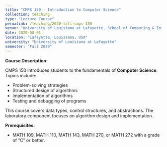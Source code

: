 ```yaml
---
title: "CMPS 150 - Introduction to Computer Science"
collection: teaching
type: "Lecture Course"
permalink: /teaching/2020-fall-cmps-150
venue: "University of Louisiana at Lafayette, School of Computing & Informatics"
date: 2020-08-01
location: "Lafayette, Louisiana, USA"
university: "University of Louisiana at Lafayette"
semester: "Fall 2020"
---
```

**Course Description:**

CMPS 150 introduces students to the fundamentals of **Computer Science**. Topics include:
- Problem-solving strategies
- Structured design of algorithms
- Implementation of algorithms
- Testing and debugging of programs

This course covers data types, control structures, and abstractions. The laboratory component focuses on algorithm design and implementation.

**Prerequisites:**
- MATH 109, MATH 110, MATH 143, MATH 270, or MATH 272 with a grade of “C” or better.
